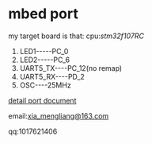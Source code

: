 # mbed port

my target board is that:
cpu:*stm32f107RC*

 1. LED1-----PC_0
 2. LED2-----PC_6
 3. UART5_TX----PC_12(no remap)
 4. UART5_RX----PD_2
 5. OSC----25MHz

[detail port document](./doc/port_doc.md)

email:xia_mengliang@163.com

qq:1017621406
